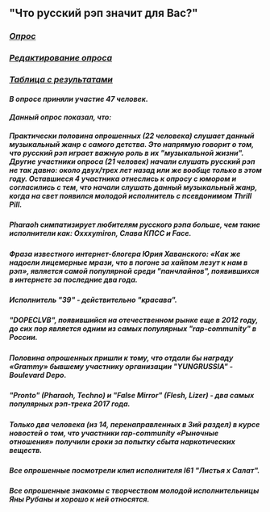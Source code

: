 ## "Что русский рэп значит для Вас?" 
### *[Опрос](https://goo.gl/forms/AX4U3gG26J0OtVlk1)*
### *[Редактирование опроса](https://docs.google.com/forms/d/11waoxl-IE5KcgvxddGW7Rw6UR2f09oiRb1sLdlee_i8/edit?usp=sharing)*
### *[Таблица с результатами](https://docs.google.com/spreadsheets/d/18Zg8Bk2Jt3cXYnrzKLZ7g_nNDTVEAll1B99XYxlYWBQ/edit?usp=sharing)*
#### *В опросе приняли участие 47 человек.*
#### *Данный опрос показал, что:*
##### Практически половина опрошенных (22 человека) слушает данный музыкальный жанр с самого детства. Это напрямую говорит о том, что русский рэп играет важную роль в их "музыкальной жизни". Другие участники опроса (21 человек) начали слушать русский рэп не так давно: около двух/трех лет назад или же вообще только в этом году. Оставшиеся 4 участника отнеслись к опросу с юмором и согласились с тем, что начали слушать данный музыкальный жанр, когда на свет появился молодой исполнитель с псевдонимом Thrill Pill.   
##### Pharaoh симпатизирует любителям русского рэпа больше, чем такие исполнители как: Oxxxymiron, Слава КПСС и Face. 
##### Фраза известного интернет-блогера Юрия Хаванского: «Как же надоели лицемерные мрази, что в погоне за хайпом лезут к нам в рэп», является самой популярной среди "панчлайнов", появившихся в интернете за последние два года. 
##### Исполнитель "39" - действительно "красава". 
##### "DOPECLVB", появившийся на отечественном рынке еще в 2012 году, до сих пор является одним из самых популярных "rap-community" в России. 
##### Половина опрошенных пришли к тому, что отдали бы награду «Grammy» бывшему участнику организации "YUNGRUSSIA" - Boulevard Depo.
##### "Pronto" (Pharaoh, Techno) и "False Mirror" (Flesh, Lizer) - два самых популярных рэп-трека 2017 года. 
##### Только два человека (из 14, перенаправленных в 3ий раздел) в курсе новостей о том, что участники rap-community «Рыночные отношения» получили сроки за попытку сбыта наркотических веществ. 
##### Все опрошенные посмотрели клип исполнителя I61 "Листья х Салат".
##### Все опрошенные знакомы с творчеством молодой исполнительницы Яны Рубаны и хорошо к ней относятся. 
